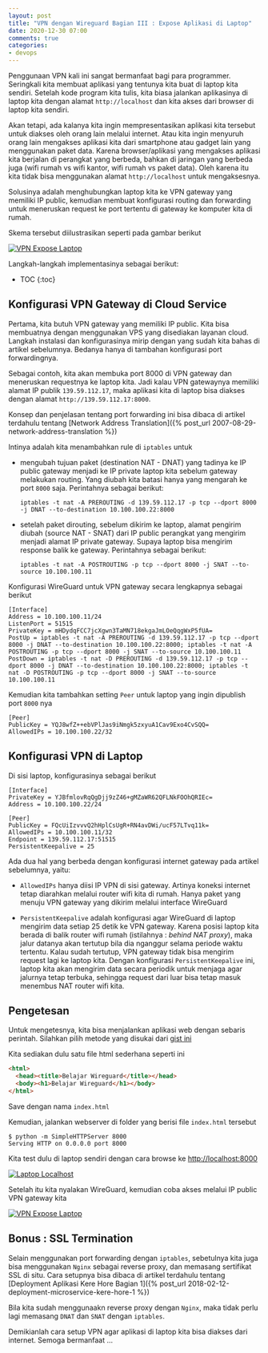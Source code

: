 ```yaml
---
layout: post
title: "VPN dengan Wireguard Bagian III : Expose Aplikasi di Laptop"
date: 2020-12-30 07:00
comments: true
categories:
- devops
---
```


Penggunaan VPN kali ini sangat bermanfaat bagi para programmer. Seringkali kita membuat aplikasi yang tentunya kita buat di laptop kita sendiri. Setelah kode program kita tulis, kita biasa jalankan aplikasinya di laptop kita dengan alamat `http://localhost` dan kita akses dari browser di laptop kita sendiri.

Akan tetapi, ada kalanya kita ingin mempresentasikan aplikasi kita tersebut untuk diakses oleh orang lain melalui internet. Atau kita ingin menyuruh orang lain mengakses aplikasi kita dari smartphone atau gadget lain yang menggunakan paket data. Karena browser/aplikasi yang mengakses aplikasi kita berjalan di perangkat yang berbeda, bahkan di jaringan yang berbeda juga (wifi rumah vs wifi kantor, wifi rumah vs paket data). Oleh karena itu kita tidak bisa menggunakan alamat `http://localhost` untuk mengaksesnya.

Solusinya adalah menghubungkan laptop kita ke VPN gateway yang memiliki IP public, kemudian membuat konfigurasi routing dan forwarding untuk meneruskan request ke port tertentu di gateway ke komputer kita di rumah.

Skema tersebut diilustrasikan seperti pada gambar berikut

[![VPN Expose Laptop]({{site.url}}/images/uploads/2020/vpn-wireguard/vpn-use-case-expose-laptop-app.png)]({{site.url}}/images/uploads/2020/vpn-wireguard/vpn-use-case-expose-laptop-app.png)

Langkah-langkah implementasinya sebagai berikut:

<!--more-->

* TOC
{:toc}

## Konfigurasi VPN Gateway di Cloud Service ##

Pertama, kita butuh VPN gateway yang memiliki IP public. Kita bisa membuatnya dengan menggunakan VPS yang disediakan layanan cloud. Langkah instalasi dan konfigurasinya mirip dengan yang sudah kita bahas di artikel sebelumnya. Bedanya hanya di tambahan konfigurasi port forwardingnya.

Sebagai contoh, kita akan membuka port 8000 di VPN gateway dan meneruskan requestnya ke laptop kita. Jadi kalau VPN gatewaynya memiliki alamat IP publik `139.59.112.17`, maka aplikasi kita di laptop bisa diakses dengan alamat `http://139.59.112.17:8000`.

Konsep dan penjelasan tentang port forwarding ini bisa dibaca di artikel terdahulu tentang [Network Address Translation]({% post_url 2007-08-29-network-address-translation %})

Intinya adalah kita menambahkan rule di `iptables` untuk 

* mengubah tujuan paket (destination NAT - DNAT) yang tadinya ke IP public gateway menjadi ke IP private laptop kita sebelum gateway melakukan routing. Yang diubah kita batasi hanya yang mengarah ke port `8000` saja. Perintahnya sebagai berikut:

    ```
    iptables -t nat -A PREROUTING -d 139.59.112.17 -p tcp --dport 8000 -j DNAT --to-destination 10.100.100.22:8000
    ```

* setelah paket dirouting, sebelum dikirim ke laptop, alamat pengirim diubah (source NAT - SNAT) dari IP public perangkat yang mengirim menjadi alamat IP private gateway. Supaya laptop bisa mengirim response balik ke gateway. Perintahnya sebagai berikut:

    ```
    iptables -t nat -A POSTROUTING -p tcp --dport 8000 -j SNAT --to-source 10.100.100.11
    ```

Konfigurasi WireGuard untuk VPN gateway secara lengkapnya sebagai berikut

```
[Interface]
Address = 10.100.100.11/24
ListenPort = 51515
PrivateKey = mHDydqFCC7jcXgwn3TaMN718ekgaJmLOeQqgWxP5fUA=
PostUp = iptables -t nat -A PREROUTING -d 139.59.112.17 -p tcp --dport 8000 -j DNAT --to-destination 10.100.100.22:8000; iptables -t nat -A POSTROUTING -p tcp --dport 8000 -j SNAT --to-source 10.100.100.11
PostDown = iptables -t nat -D PREROUTING -d 139.59.112.17 -p tcp --dport 8000 -j DNAT --to-destination 10.100.100.22:8000; iptables -t nat -D POSTROUTING -p tcp --dport 8000 -j SNAT --to-source 10.100.100.11
```

Kemudian kita tambahkan setting `Peer` untuk laptop yang ingin dipublish port `8000` nya

```
[Peer]
PublicKey = YQJ8wfZ++ebVPlJas9iNmgk5zxyuA1Cav9Exo4CvSQQ=
AllowedIPs = 10.100.100.22/32
```

## Konfigurasi VPN di Laptop  ##

Di sisi laptop, konfigurasinya sebagai berikut 

```
[Interface]
PrivateKey = YJBfmlovRqQgDjj9zZ46+gMZaWR62QFLNkFOOhQRIEc=
Address = 10.100.100.22/24

[Peer]
PublicKey = FQcUiIzvvvQ2hHplCsUgR+RN4avDWi/ucF57LTvq11k=
AllowedIPs = 10.100.100.11/32
Endpoint = 139.59.112.17:51515
PersistentKeepalive = 25
```

Ada dua hal yang berbeda dengan konfigurasi internet gateway pada artikel sebelumnya, yaitu:

* `AllowedIPs` hanya diisi IP VPN di sisi gateway. Artinya koneksi internet tetap diarahkan melalui router wifi kita di rumah. Hanya paket yang menuju VPN gateway yang dikirim melalui interface WireGuard

* `PersistentKeepalive` adalah konfigurasi agar WireGuard di laptop mengirim data setiap 25 detik ke VPN gateway. Karena posisi laptop kita berada di balik router wifi rumah (istilahnya : _behind NAT proxy_), maka jalur datanya akan tertutup bila dia nganggur selama periode waktu tertentu. Kalau sudah tertutup, VPN gateway tidak bisa mengirim request lagi ke laptop kita. Dengan konfigurasi `PersistentKeepalive` ini, laptop kita akan mengirim data secara periodik untuk menjaga agar jalurnya tetap terbuka, sehingga request dari luar bisa tetap masuk menembus NAT router wifi kita.

## Pengetesan ##

Untuk mengetesnya, kita bisa menjalankan aplikasi web dengan sebaris perintah. Silahkan pilih metode yang disukai dari [gist ini](https://gist.github.com/willurd/5720255)

Kita sediakan dulu satu file html sederhana seperti ini

```html
<html>
  <head><title>Belajar Wireguard</title></head>
  <body><h1>Belajar Wireguard</h1></body>
</html>
```

Save dengan nama `index.html`

Kemudian, jalankan webserver di folder yang berisi file `index.html` tersebut

```
$ python -m SimpleHTTPServer 8000
Serving HTTP on 0.0.0.0 port 8000
```

Kita test dulu di laptop sendiri dengan cara browse ke [http://localhost:8000](http://localhost:8000)

[![Laptop Localhost]({{site.url}}/images/uploads/2020/vpn-wireguard/laptop-localhost.png)]({{site.url}}/images/uploads/2020/vpn-wireguard/laptop-localhost.png)

Setelah itu kita nyalakan WireGuard, kemudian coba akses melalui IP public VPN gateway kita

[![VPN Expose Laptop]({{site.url}}/images/uploads/2020/vpn-wireguard/laptop-ip-public.png)]({{site.url}}/images/uploads/2020/vpn-wireguard/laptop-ip-public.png)

## Bonus : SSL Termination ##

Selain menggunakan port forwarding dengan `iptables`, sebetulnya kita juga bisa menggunakan `Nginx` sebagai reverse proxy, dan memasang sertifikat SSL di situ. Cara setupnya bisa dibaca di artikel terdahulu tentang [Deployment Aplikasi Kere Hore Bagian 1]({% post_url 2018-02-12-deployment-microservice-kere-hore-1 %})

Bila kita sudah menggunaakn reverse proxy dengan `Nginx`, maka tidak perlu lagi memasang `DNAT` dan `SNAT` dengan `iptables`. 

Demikianlah cara setup VPN agar aplikasi di laptop kita bisa diakses dari internet. Semoga bermanfaat ... 